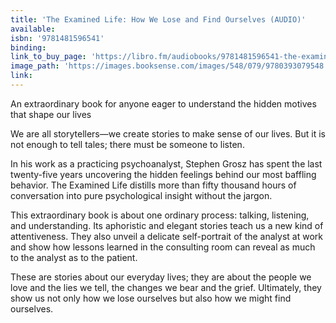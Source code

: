 ```yaml
---
title: 'The Examined Life: How We Lose and Find Ourselves (AUDIO)'
available:
isbn: '9781481596541'
binding:
link_to_buy_page: 'https://libro.fm/audiobooks/9781481596541-the-examined-life?bookstore=brooklinebooksmith'
image_path: 'https://images.booksense.com/images/548/079/9780393079548.jpg'
link:
---
```



An extraordinary book for anyone eager to understand the hidden motives that shape our lives

We are all storytellers—we create stories to make sense of our lives. But it is not enough to tell tales; there must be someone to listen.

In his work as a practicing psychoanalyst, Stephen Grosz has spent the last twenty-five years uncovering the hidden feelings behind our most baffling behavior. The Examined Life distills more than fifty thousand hours of conversation into pure psychological insight without the jargon.

This extraordinary book is about one ordinary process: talking, listening, and understanding. Its aphoristic and elegant stories teach us a new kind of attentiveness. They also unveil a delicate self-portrait of the analyst at work and show how lessons learned in the consulting room can reveal as much to the analyst as to the patient.

These are stories about our everyday lives; they are about the people we love and the lies we tell, the changes we bear and the grief. Ultimately, they show us not only how we lose ourselves but also how we might find ourselves.